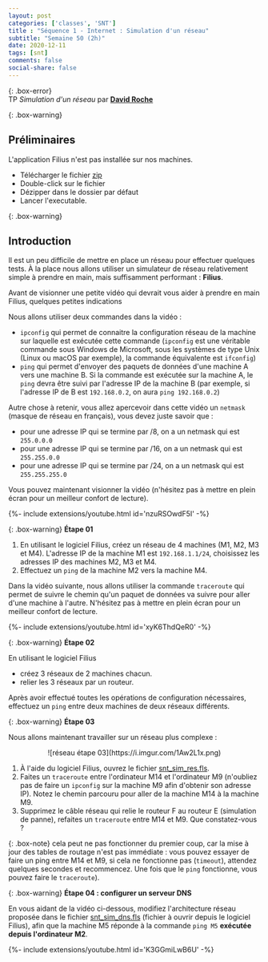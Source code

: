 ```yaml
---
layout: post 
categories: ['classes', 'SNT']
title : "Séquence 1 - Internet : Simulation d'un réseau"
subtitle: "Semaine 50 (2h)"
date: 2020-12-11
tags: [snt]
comments: false
social-share: false
--- 
```


{: .box-error}  
TP *Simulation d'un réseau* par [**David Roche**](https://pixees.fr/informatiquelycee/n_site/snt_internet_sim1.html)

{: .box-warning}
## Préliminaires

L'application Filius n'est pas installée sur nos machines.
- Télécharger le fichier [zip <i class="fas fa-file-archive"></i>](https://www.lernsoftware-filius.de/downloads/Setup/filius-1.10.3.zip)
- Double-click sur le fichier
- Dézipper dans le dossier par défaut
- Lancer l'executable. 

{: .box-warning}
## Introduction

Il est un peu difficile de mettre en place un réseau pour effectuer quelques tests. À la place nous allons utiliser un simulateur de réseau relativement simple à prendre en main, mais suffisamment performant : **Filius**.

Avant de visionner une petite vidéo qui devrait vous aider à prendre en main Filius, quelques petites indications

Nous allons utiliser deux commandes dans la vidéo :
- ```ipconfig``` qui permet de connaitre la configuration réseau de la machine sur laquelle est exécutée cette commande (```ipconfig``` est une véritable commande sous Windows de Microsoft, sous les systèmes de type Unix (Linux ou macOS par exemple), la commande équivalente est ```ifconfig```)
- ```ping``` qui permet d'envoyer des paquets de données d'une machine A vers une machine B. Si la commande est exécutée sur la machine A, le ```ping``` devra être suivi par l'adresse IP de la machine B (par exemple, si l'adresse IP de B est ```192.168.0.2```, on aura ```ping 192.168.0.2```)

Autre chose à retenir, vous allez apercevoir dans cette vidéo un ```netmask``` (masque de réseau en français), vous devez juste savoir que :

- pour une adresse IP qui se termine par /8, on a un netmask qui est ```255.0.0.0```
- pour une adresse IP qui se termine par /16, on a un netmask qui est ```255.255.0.0```
- pour une adresse IP qui se termine par /24, on a un netmask qui est ```255.255.255.0```

Vous pouvez maintenant visionner la vidéo (n'hésitez pas à mettre en plein écran pour un meilleur confort de lecture).


<div>
{%- include extensions/youtube.html id='nzuRSOwdF5I' -%}
</div>  

{: .box-warning}
**Étape 01** 

1. En utilisant le logiciel Filius, créez un réseau de 4 machines (M1, M2, M3 et M4). L'adresse IP de la machine M1 est ```192.168.1.1/24```, choisissez les adresses IP des machines M2, M3 et M4.
1. Effectuez un ```ping``` de la machine M2 vers la machine M4.
 
Dans la vidéo suivante, nous allons utiliser la commande ```traceroute``` qui permet de suivre le chemin qu'un paquet de données va suivre pour aller d'une machine à l'autre.
N'hésitez pas à mettre en plein écran pour un meilleur confort de lecture.

<div>
{%- include extensions/youtube.html id='xyK6ThdQeR0' -%}
</div>  

{: .box-warning}
**Étape 02** 

En utilisant le logiciel Filius
- créez 3 réseaux de 2 machines chacun. 
- relier les 3 réseaux par un routeur. 

Après avoir effectué toutes les opérations de configuration nécessaires, effectuez un ```ping``` entre deux machines de deux réseaux différents.

{: .box-warning}
**Étape 03** 

Nous allons maintenant travailler sur un réseau plus complexe :

<p align="center" markdown="1"> 
	![réseau étape 03](https://i.imgur.com/1Aw2L1x.png)
</p> 

1. À l'aide du logiciel Filius, ouvrez le fichier [snt_sim_res.fls](https://drive.google.com/file/d/1qNrl8I3x0Bf_efUYWp1xicEgU_GAG34H/view).
1. Faites un ```traceroute``` entre l'ordinateur M14 et l'ordinateur M9 (n'oubliez pas de faire un ```ipconfig``` sur la machine M9 afin d'obtenir son adresse IP). Notez le chemin parcouru pour aller de la machine M14 à la machine M9.
1.  Supprimez le câble réseau qui relie le routeur F au routeur E (simulation de panne), refaites un ```traceroute``` entre M14 et M9. Que constatez-vous ? 

{: .box-note}
<i class="fas fa-exclamation-triangle"></i> cela peut ne pas fonctionner du premier coup, car la mise à jour des tables de routage n'est pas immédiate : vous pouvez essayer de faire un ping entre M14 et M9, si cela ne fonctionne pas (```timeout```), attendez quelques secondes et recommencez. Une fois que le ```ping``` fonctionne, vous pouvez faire le ```traceroute```).

 {: .box-warning}
**Étape 04 : configurer un serveur DNS**

En vous aidant de la vidéo ci-dessous, modifiez l'architecture réseau proposée dans le fichier [snt_sim_dns.fls](https://drive.google.com/file/d/1GtqGzHk0xfWVP_ueqsFvjSODv4rVEhqd/view) (fichier à ouvrir depuis le logiciel Filius), afin que la machine M5 réponde à la commande ```ping M5``` **exécutée depuis l'ordinateur M2**.
 
<div>
{%- include extensions/youtube.html id='K3GGmiLwB6U' -%}
</div> 
 


